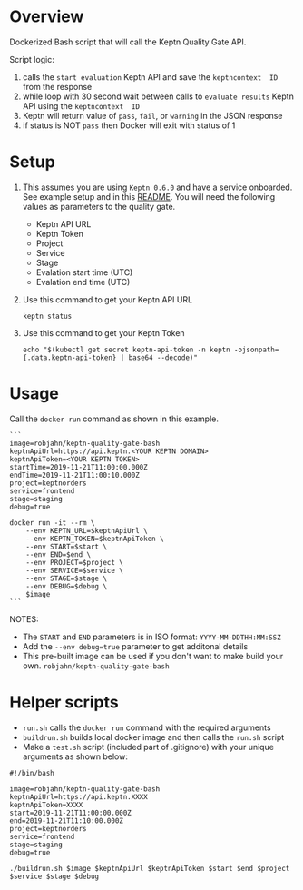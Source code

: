 # Overview

Dockerized Bash script that will call the Keptn Quality Gate API.  

Script logic:
1. calls the ```start evaluation``` Keptn API and save the ```keptncontext  ID``` from the response
1. while loop with 30 second wait between calls to ```evaluate results``` Keptn API using the ```keptncontext  ID```
1. Keptn will return value of ```pass```, ```fail```, or ```warning``` in the JSON response
1. if status is NOT ```pass``` then Docker will exit with status of 1

# Setup

1. This assumes you are using ```Keptn 0.6.0``` and have a service onboarded.  See example setup and in this [README](https://github.com/grabnerandi/keptn-qualitygate-examples/blob/master/sample/README.md).  You will need the following values as parameters to the quality gate.

    * Keptn API URL
    * Keptn Token
    * Project
    * Service
    * Stage
    * Evalation start time (UTC)
    * Evalation end time (UTC)

1. Use this command to get your Keptn API URL
    ```
    keptn status
    ```

1. Use this command to get your Keptn Token
    ```
    echo "$(kubectl get secret keptn-api-token -n keptn -ojsonpath={.data.keptn-api-token} | base64 --decode)"
    ```

# Usage

Call the ```docker run``` command as shown in this example.  

    ```
    image=robjahn/keptn-quality-gate-bash
    keptnApiUrl=https://api.keptn.<YOUR KEPTN DOMAIN>
    keptnApiToken=<YOUR KEPTN TOKEN>
    startTime=2019-11-21T11:00:00.000Z
    endTime=2019-11-21T11:00:10.000Z
    project=keptnorders
    service=frontend
    stage=staging
    debug=true

    docker run -it --rm \
        --env KEPTN_URL=$keptnApiUrl \
        --env KEPTN_TOKEN=$keptnApiToken \
        --env START=$start \
        --env END=$end \
        --env PROJECT=$project \
        --env SERVICE=$service \
        --env STAGE=$stage \
        --env DEBUG=$debug \
        $image
    ```

NOTES:
  * The ```START``` and ```END``` parameters is in ISO format: ```YYYY-MM-DDTHH:MM:SSZ```
  * Add the ```--env debug=true``` parameter to get additonal details
  * This pre-built image can be used if you don't want to make build your own. ```robjahn/keptn-quality-gate-bash```

# Helper scripts

* ```run.sh``` calls the ```docker run``` command with the required arguments
* ```buildrun.sh``` builds local docker image and then calls the ```run.sh``` script
* Make a ```test.sh``` script (included part of .gitignore) with your unique arguments as shown below:

```
#!/bin/bash

image=robjahn/keptn-quality-gate-bash
keptnApiUrl=https://api.keptn.XXXX
keptnApiToken=XXXX
start=2019-11-21T11:00:00.000Z
end=2019-11-21T11:10:00.000Z
project=keptnorders
service=frontend
stage=staging
debug=true

./buildrun.sh $image $keptnApiUrl $keptnApiToken $start $end $project $service $stage $debug

```